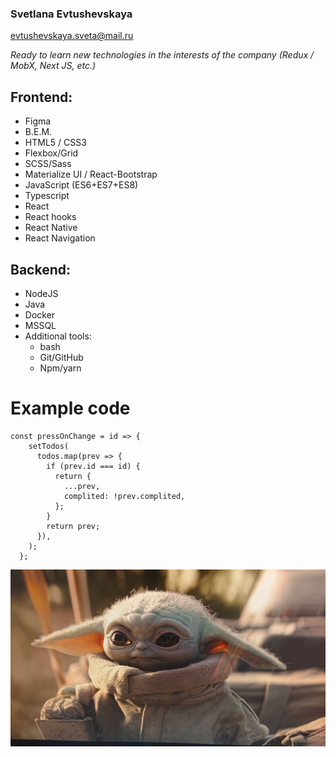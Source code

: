 ### Svetlana Evtushevskaya

[evtushevskaya.sveta@mail.ru](адрес "email")

_Ready to learn new technologies in the interests of the company (Redux / MobX, Next JS, etc.)_

## Frontend:

- Figma
- B.E.M.
- HTML5 / CSS3
- Flexbox/Grid
- SCSS/Sass
- Materialize UI / React-Bootstrap
- JavaScript (ES6+ES7+ES8)
- Typescript
- React
- React hooks
- React Native
- React Navigation

## Backend:

- NodeJS
- Java
- Docker
- MSSQL
- Additional tools:
  - bash
  - Git/GitHub
  - Npm/yarn

# Example code

```
const pressOnChange = id => {
    setTodos(
      todos.map(prev => {
        if (prev.id === id) {
          return {
            ...prev,
            complited: !prev.complited,
          };
        }
        return prev;
      }),
    );
  };
```

![baby-yoda](lFUHo5.jpg)
